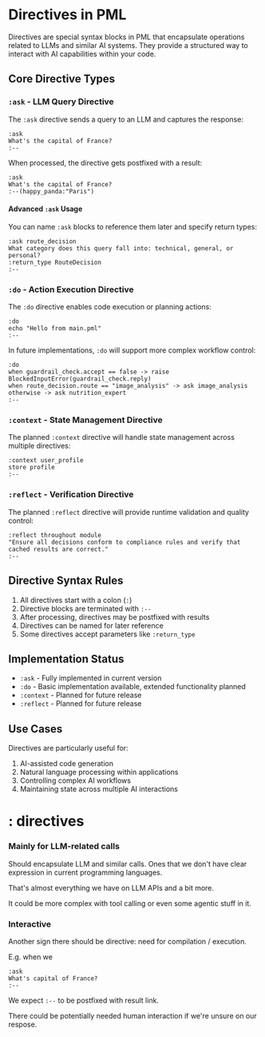 # Directives in PML

Directives are special syntax blocks in PML that encapsulate operations related to LLMs and similar AI systems. They provide a structured way to interact with AI capabilities within your code.

## Core Directive Types

### `:ask` - LLM Query Directive

The `:ask` directive sends a query to an LLM and captures the response:

```
:ask
What's the capital of France?
:--
```

When processed, the directive gets postfixed with a result:

```
:ask
What's the capital of France?
:--(happy_panda:"Paris")
```

#### Advanced `:ask` Usage

You can name `:ask` blocks to reference them later and specify return types:

```
:ask route_decision
What category does this query fall into: technical, general, or personal?
:return_type RouteDecision
:--
```

### `:do` - Action Execution Directive

The `:do` directive enables code execution or planning actions:

```
:do
echo "Hello from main.pml"
:--
```

In future implementations, `:do` will support more complex workflow control:

```
:do
when guardrail_check.accept == false -> raise BlockedInputError(guardrail_check.reply)
when route_decision.route == "image_analysis" -> ask image_analysis
otherwise -> ask nutrition_expert
:--
```

### `:context` - State Management Directive

The planned `:context` directive will handle state management across multiple directives:

```
:context user_profile
store profile
:--
```

### `:reflect` - Verification Directive

The planned `:reflect` directive will provide runtime validation and quality control:

```
:reflect throughout module
"Ensure all decisions conform to compliance rules and verify that cached results are correct."
:--
```

## Directive Syntax Rules

1. All directives start with a colon (`:`)
2. Directive blocks are terminated with `:--`
3. After processing, directives may be postfixed with results
4. Directives can be named for later reference
5. Some directives accept parameters like `:return_type`

## Implementation Status

- `:ask` - Fully implemented in current version
- `:do` - Basic implementation available, extended functionality planned
- `:context` - Planned for future release
- `:reflect` - Planned for future release

## Use Cases

Directives are particularly useful for:

1. AI-assisted code generation
2. Natural language processing within applications
3. Controlling complex AI workflows
4. Maintaining state across multiple AI interactions

# : directives

### Mainly for LLM-related calls

Should encapsulate LLM and similar calls. Ones that we don't have clear expression in current programming languages.

That's almost everything we have on LLM APIs and a bit more.

It could be more complex with tool calling or even some agentic stuff in it.

### Interactive

Another sign there should be directive: need for compilation / execution.

E.g. when we&#x20;

```
:ask
What's capital of France?
:--
```

We expect `:--` to be postfixed with result link.

There could be potentially needed human interaction if we're unsure on our respose.
